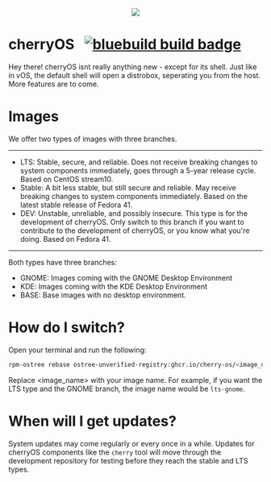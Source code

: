 <p align="center">
  <img src="https://github.com/user-attachments/assets/1f92eb70-2c56-4dd5-83c8-d7c0e933ea44" />
</p>

# cherryOS &nbsp; [![bluebuild build badge](https://github.com/cherry-os/cherryOS/actions/workflows/build.yml/badge.svg)](https://github.com/cherry-os/cherryOS/actions/workflows/build.yml)
Hey there!
cherryOS isnt really anything new - except for its shell.
Just like in vOS, the default shell will open a distrobox, seperating you from the host.
More features are to come.

# Images
We offer two types of images with three branches.
_____________
- LTS: Stable, secure, and reliable. Does not receive breaking changes to system components immediately,
  goes through a 5-year release cycle. Based on CentOS stream10.
- Stable: A bit less stable, but still secure and reliable. May receive breaking changes to system components immediately.
  Based on the latest stable release of Fedora 41.
- DEV: Unstable, unreliable, and possibly insecure. This type is for the development of cherryOS.
  Only switch to this branch if you want to contribute to the development of cherryOS, or you know what you're doing.
  Based on Fedora 41.
______________
Both types have three branches:
- GNOME: Images coming with the GNOME Desktop Environment
- KDE: Images coming with the KDE Desktop Environment
- BASE: Base images with no desktop environment.

# How do I switch?
Open your terminal and run the following:
```bash
rpm-ostree rebase ostree-unverified-registry:ghcr.io/cherry-os/<image_name>
```
Replace <image_name> with your image name.
For example, if you want the LTS type and the GNOME branch, the image name would be `lts-gnome`.

# When will I get updates?
System updates may come regularly or every once in a while.
Updates for cherryOS components like the `cherry` tool will move through
the development repository for testing before they reach the stable and LTS types.
